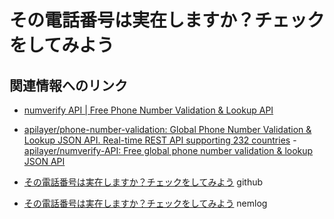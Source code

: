 # その電話番号は実在しますか？チェックをしてみよう

## 関連情報へのリンク

- [numverify API | Free Phone Number Validation & Lookup API](https://numverify.com/)
- [apilayer/phone-number-validation: Global Phone Number Validation & Lookup JSON API. Real-time REST API supporting 232 countries](https://github.com/apilayer/phone-number-validation)
-[apilayer/numverify-API: Free global phone number validation & lookup JSON API](https://github.com/apilayer/numverify-API)

- [その電話番号は実在しますか？チェックをしてみよう](https://github.com/naoland/nemlog-54017) github
- [その電話番号は実在しますか？チェックをしてみよう](https://nemlog.nem.social/blog/54017) nemlog

